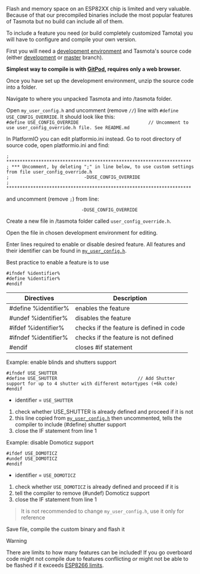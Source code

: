 Flash and memory space on an ESP82XX chip is limited and very valuable. Because of that our precompiled binaries include the most popular features of Tasmota but no build can include all of them.

To include a feature you need (or build completely customized Tamota) you will have to configure and compile your own version.

First you will need a [development environment](installation/Flashing#flashing-and-compiling-from-source) and Tasmota's source code (either [development](https://github.com/arendst/Tasmota/archive/development.zip) or [master](https://github.com/arendst/Tasmota/archive/master.zip) branch).

**Simplest way to compile is with [GitPod](Gitpod), requires only a web browser.**

Once you have set up the development environment, unzip the source code into a folder.

Navigate to where you unpacked Tasmota and into /tasmota folder.

Open `my_user_config.h` and uncomment (remove `//`) line with `#define USE_CONFIG_OVERRIDE`. It should look like this:    
`#define USE_CONFIG_OVERRIDE                          // Uncomment to use user_config_override.h file. See README.md`

In PlatformIO you can edit platformio.ini instead. Go to root directory of source code, open platformio.ini and find:
```
; *********************************************************************
; *** Uncomment, by deleting ";" in line below, to use custom settings from file user_config_override.h 
;                            -DUSE_CONFIG_OVERRIDE
; *********************************************************************

```
and uncomment (remove `;`) from line:

```
                            -DUSE_CONFIG_OVERRIDE
```

Create a new file in /tasmota folder called `user_config_override.h`.

Open the file in chosen development environment for editing.

Enter lines required to enable or disable desired feature. All features and their identifier can be found in [`my_user_config.h`](https://github.com/arendst/Tasmota/blob/development/tasmota/my_user_config.h).   

Best practice to enable a feature is to use
```
#ifndef %identifier%
#define %identifier%
#endif
```
Directives|Description
-|-    
#define %identifier% | enables the feature
#undef %identifier% | disables the feature
#ifdef %identifier% | checks if the feature is defined in code
#ifndef %identifier% | checks if the feature is not defined
#endif | closes #if statement

Example: enable blinds and shutters support
```
#ifndef USE_SHUTTER
#define USE_SHUTTER                              // Add Shutter support for up to 4 shutter with different motortypes (+6k code)
#endif
```
- identifier = `USE_SHUTTER`
1. check whether USE_SHUTTER is already defined and proceed if it is not
2. this line copied from [`my_user_config.h`](https://github.com/arendst/Tasmota/blob/20370820b85acf282fbf7ebec38ef2a484921a16/tasmota/my_user_config.h#L332) then uncommented, tells the compiler to include (#define) shutter support
3. close the IF statement from line 1

Example: disable Domoticz support
```
#ifdef USE_DOMOTICZ
#undef USE_DOMOTICZ                              
#endif 
```
- identifier = `USE_DOMOTICZ`
1. check whether `USE_DOMOTICZ` is already defined and proceed if it is
2. tell the compiler to remove (#undef) Domoticz support
3. close the IF statement from line 1

>It is not recommended to change `my_user_config.h`, use it only for reference 

Save file, compile the custom binary and flash it

> [!WARNING]   
>There are limits to how many features can be included! If you go overboard code might not compile due to features conflicting _or_ might not be able to be flashed if it exceeds [ESP8266 limits](Sensor-API#keeping-esp8266-code-compact).